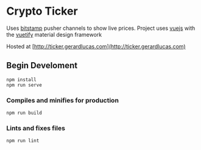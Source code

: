 # Crypto Ticker

Uses [bitstamp](https://www.bitstamp.net/websocket/) pusher channels to show live prices.  Project uses [vuejs](https://vuejs.org) with the [vuetify](https://vuetifyjs.com) material design framework

Hosted at [http://ticker.gerardlucas.com](http://ticker.gerardlucas.com)

## Begin Develoment
```
npm install
npm run serve
```

### Compiles and minifies for production
```
npm run build
```

### Lints and fixes files
```
npm run lint
```
